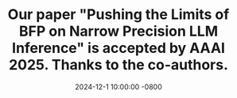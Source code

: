 ---
title: >-
    Our paper "Pushing the Limits of BFP on Narrow Precision LLM Inference" is accepted by AAAI 2025. Thanks to the co-authors.
date: 2024-12-1 10:00:00 -0800
---
